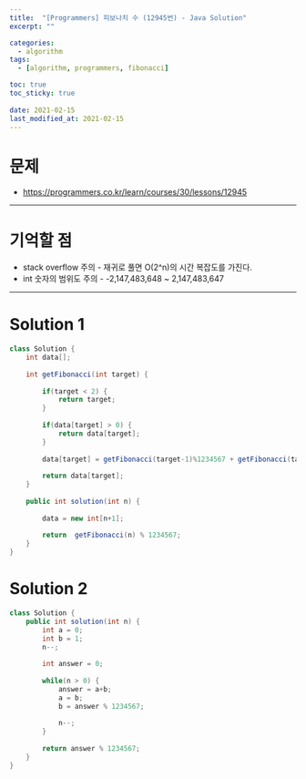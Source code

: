 ```yaml
---
title:  "[Programmers] 피보나치 수 (12945번) - Java Solution"
excerpt: ""

categories:
  - algorithm
tags:
  - [algorithm, programmers, fibonacci]

toc: true
toc_sticky: true
 
date: 2021-02-15
last_modified_at: 2021-02-15
---
```


# 문제
- https://programmers.co.kr/learn/courses/30/lessons/12945

---

# 기억할 점
- stack overflow 주의 - 재귀로 풀면 O(2^n)의 시간 복잡도를 가진다.
- int 숫자의 범위도 주의 - -2,147,483,648 ~ 2,147,483,647

---

# Solution 1

``` java
class Solution {
    int data[];
    
    int getFibonacci(int target) {
        
        if(target < 2) {
            return target;
        }
        
        if(data[target] > 0) {
            return data[target];
        }
        
        data[target] = getFibonacci(target-1)%1234567 + getFibonacci(target-2)%1234567;
        
        return data[target];
    }
    
    public int solution(int n) {
        
        data = new int[n+1];
        
        return  getFibonacci(n) % 1234567;
    }
}
```

# Solution 2

``` java
class Solution {    
    public int solution(int n) {        
        int a = 0;
        int b = 1;
        n--;
        
        int answer = 0;
        
        while(n > 0) {
            answer = a+b;
            a = b;
            b = answer % 1234567;
            
            n--;
        }
        
        return answer % 1234567;
    }
}
```
